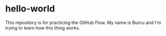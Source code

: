 # hello-world
This repository is for practicing the GitHub Flow.
My name is Burcu and I'm trying to learn how this thing works. 
